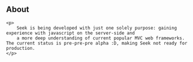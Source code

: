 <div class="wikistyle">
	<h2>About</h2>
	
	<p>
		Seek is being developed with just one solely purpose: gaining experience with javascript on the server-side and
		a more deep understanding of current popular MVC web frameworks. The current status is pre-pre-pre alpha :D, making Seek not ready for production.
	</p>
</div>
